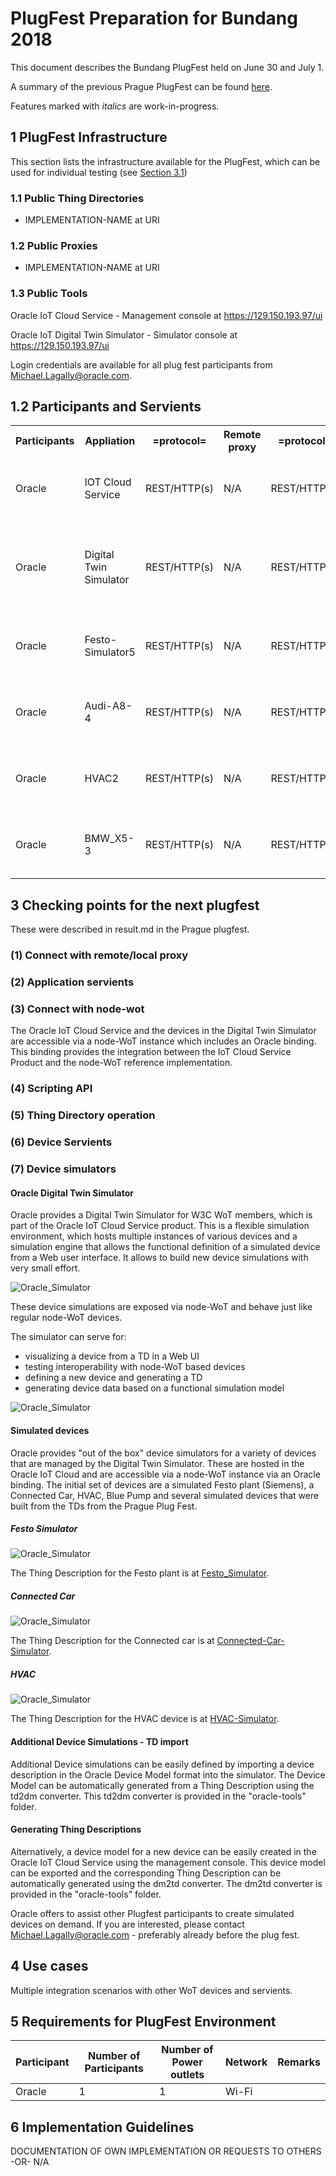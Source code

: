 # PlugFest Preparation for Bundang 2018

This document describes the Bundang PlugFest held on June 30 and July 1.

A summary of the previous Prague PlugFest can be found [here](https://github.com/w3c/wot/blob/master/plugfest/2018-prague/result.md).

Features marked with <i>italics</i> are work-in-progress.

## 1 PlugFest Infrastructure
This section lists the infrastructure available for the PlugFest, which can be used for individual testing (see [Section 3.1](#31-testing-individually))

### 1.1 Public Thing Directories

* IMPLEMENTATION-NAME at URI

### 1.2 Public Proxies

* IMPLEMENTATION-NAME at URI

### 1.3 Public Tools

Oracle IoT Cloud Service - Management console at https://129.150.193.97/ui

Oracle IoT Digital Twin Simulator - Simulator console at https://129.150.193.97/ui

Login credentials are available for all plug fest participants from Michael.Lagally@oracle.com.

## 1.2 Participants and Servients

<table>
  <tr>
    <th>Participants</th>
    <th>Appliation</th>
    <th>=protocol=</th>
    <th>Remote proxy</th>
    <th>=protocol=</th>
    <th>Local proxy</th>
    <th>=protocol=</th>
    <th>Device</th>
  </tr>
  <tr>
    <td>Oracle</td>
    <td>IOT Cloud Service</td>
    <td>REST/HTTP(s)</td>
    <td>N/A</td>
    <td>REST/HTTP(s)</td>
    <td>Accessible via node-WoT + Oracle binding</td>
    <td>REST/HTTP(s)</td>
    <td>Cloud Service Management Console</td>
  </tr>
  <tr>
    <td>Oracle</td>
    <td>Digital Twin Simulator</td>
    <td>REST/HTTP(s)</td>
    <td>N/A</td>
    <td>REST/HTTP(s)</td>
    <td>Accessible via node-WoT + Oracle binding</td>
    <td>REST/HTTP(s)</td>
    <td>on-demand simulations for Plugfest participants' devices based on TDs</td>
  </tr>
  <tr>
    <td>Oracle</td>
    <td>Festo-Simulator5</td>
    <td>REST/HTTP(s)</td>
    <td>N/A</td>
    <td>REST/HTTP(s)</td>
    <td>Accessible via node-WoT + Oracle binding</td>
    <td>REST/HTTP(s)</td>
    <td>Festo Simulator</td>
  </tr>
  <tr>
    <td>Oracle</td>
    <td>Audi-A8-4</td>
    <td>REST/HTTP(s)</td>
    <td>N/A</td>
    <td>REST/HTTP(s)</td>
    <td>Accessible via node-WoT + Oracle binding</td>
    <td>REST/HTTP(s)</td>
    <td>Connected Car</td>
  </tr>
  <tr>
    <td>Oracle</td>
    <td>HVAC2</td>
    <td>REST/HTTP(s)</td>
    <td>N/A</td>
    <td>REST/HTTP(s)</td>
    <td>Accessible via node-WoT + Oracle binding</td>
    <td>REST/HTTP(s)</td>
    <td>HVAC</td>
  </tr>
  <tr>
    <td>Oracle</td>
    <td>BMW_X5-3</td>
    <td>REST/HTTP(s)</td>
    <td>N/A</td>
    <td>REST/HTTP(s)</td>
    <td>Accessible via node-WoT + Oracle binding</td>
    <td>REST/HTTP(s)</td>
    <td>BMW_X5</td>
  </tr>
</table>

## 3 Checking points for the next plugfest

These were described in result.md in the Prague plugfest.

### (1) Connect with remote/local proxy

### (2) Application servients

### (3) Connect with node-wot

The Oracle IoT Cloud Service and the devices in the Digital Twin Simulator are accessible via a node-WoT instance
which includes an Oracle binding. 
This binding provides the integration between the IoT Cloud Service Product and the node-WoT reference implementation.

### (4) Scripting API

### (5) Thing Directory operation

### (6) Device Servients

### (7) Device simulators

#### Oracle Digital Twin Simulator
Oracle provides a Digital Twin Simulator for W3C WoT members, which is part of the Oracle IoT Cloud Service product.
This is a flexible simulation environment, which hosts multiple instances of various devices and a
simulation engine that allows the functional definition of a simulated device from a Web user interface.
It allows to build new device simulations with very small effort.

![Oracle_Simulator](images/Oracle-sim_overview.png)


These device simulations are exposed via node-WoT and behave just like regular node-WoT devices.

The simulator can serve for:
* visualizing a device from a TD in a Web UI
* testing interoperability with node-WoT based devices
* defining a new device and generating a TD
* generating device data based on a functional simulation model

![Oracle_Simulator](images/Oracle_sim_time_series.gif)

#### Simulated devices
Oracle provides "out of the box" device simulators for a variety of devices that are managed by the Digital Twin Simulator.
These are hosted in the Oracle IoT Cloud and are accessible via a node-WoT instance via an Oracle binding. 
The initial set of devices are a simulated Festo plant (Siemens), a Connected Car, HVAC, Blue Pump and several 
simulated devices that were built from the TDs from the Prague Plug Fest. 

##### Festo Simulator
![Oracle_Simulator](images/Oracle-sim_festo.png)

The Thing Description for the Festo plant is at [Festo_Simulator](TDs/Oracle/Festo-Simulator5.jsonld).


##### Connected Car

![Oracle_Simulator](images/Oracle-sim_connected_car.gif)

The Thing Description for the Connected car is at [Connected-Car-Simulator](TDs/Oracle/Audi-A8-4.jsonld).

##### HVAC

![Oracle_Simulator](images/Oracle-sim_hvac.png)

The Thing Description for the HVAC device is at [HVAC-Simulator](TDs/Oracle/HVAC2.jsonld).

#### Additional Device Simulations - TD import
Additional Device simulations can be easily defined by importing a device description in the 
Oracle Device Model format into the simulator.
The Device Model can be automatically generated from a Thing Description using the td2dm converter. 
This td2dm converter is provided in the "oracle-tools" folder.

#### Generating Thing Descriptions 
Alternatively, a device model for a new device can be easily created in the Oracle IoT Cloud Service using the management console.
This device model can be exported and the corresponding Thing Description can be automatically generated using the dm2td converter.
The dm2td converter is provided in the "oracle-tools" folder.

Oracle offers to assist other Plugfest participants to create simulated devices on demand.
If you are interested, please contact Michael.Lagally@oracle.com - preferably already before the plug fest.


## 4 Use cases

Multiple integration scenarios with other WoT devices and servients.

## 5 Requirements for PlugFest Environment

| Participant | Number of Participants | Number of Power outlets | Network | Remarks |
|-------------|------------------------|-------------------------|---------|---------|
| Oracle | 1                      | 1                       | Wi-Fi |  |

## 6 Implementation Guidelines

DOCUMENTATION OF OWN IMPLEMENTATION OR REQUESTS TO OTHERS -OR- N/A
